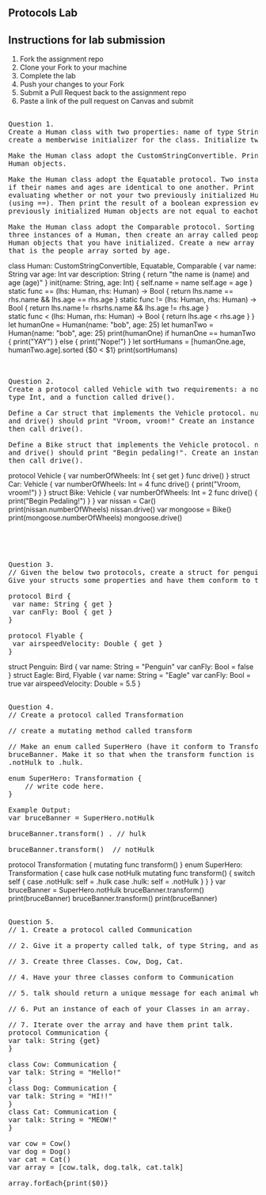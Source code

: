 
## Protocols Lab

## Instructions for lab submission 

1. Fork the assignment repo
1. Clone your Fork to your machine
1. Complete the lab
1. Push your changes to your Fork
1. Submit a Pull Request back to the assignment repo
1. Paste a link of the pull request on Canvas and submit

<pre> 
Question 1.
Create a Human class with two properties: name of type String, and age of type Int. You'll need to 
create a memberwise initializer for the class. Initialize two Human instances.

Make the Human class adopt the CustomStringConvertible. Print both of your previously initialized
Human objects.

Make the Human class adopt the Equatable protocol. Two instances of Human should be considered equal
if their names and ages are identical to one another. Print the result of a boolean expression 
evaluating whether or not your two previously initialized Human objects are equal to eachother
(using ==). Then print the result of a boolean expression evaluating whether or not your two
previously initialized Human objects are not equal to eachother (using !=).

Make the Human class adopt the Comparable protocol. Sorting should be based on age. Create another
three instances of a Human, then create an array called people of type [Human] with all of the
Human objects that you have initialized. Create a new array called sortedPeople of type [Human] 
that is the people array sorted by age.
</pre> 
class Human: CustomStringConvertible, Equatable, Comparable {
var name: String
var age: Int
var description: String {
    return "the name is \(name) and age \(age)"
}
init(name: String, age: Int) {
self.name = name
self.age = age
}
static func == (lhs: Human, rhs: Human) -> Bool {
    return lhs.name == rhs.name && lhs.age == rhs.age
}
static func != (lhs: Human, rhs: Human) -> Bool {
    return lhs.name != rhsrhs.name && lhs.age != rhs.age
    }   
static func < (lhs: Human, rhs: Human) -> Bool {
return lhs.age < rhs.age
}
}
let humanOne = Human(name: "bob", age: 25)
let humanTwo = Human(name: "bob", age: 25)
print(humanOne)
if humanOne == humanTwo {
print("YAY")
} else {
print("Nope!")
}
let sortHumans = [humanOne.age, humanTwo.age].sorted {$0 < $1}
print(sortHumans)
</br> </br> 


<pre> 
Question 2. 
Create a protocol called Vehicle with two requirements: a nonsettable numberOfWheels property of
type Int, and a function called drive().

Define a Car struct that implements the Vehicle protocol. numberOfWheels should return a value of 4,
and drive() should print "Vroom, vroom!" Create an instance of Car, print its number of wheels, 
then call drive().

Define a Bike struct that implements the Vehicle protocol. numberOfWheels should return a value of 2,
and drive() should print "Begin pedaling!". Create an instance of Bike, print its number of wheels,
then call drive().
</pre>  
protocol Vehicle {
var numberOfWheels: Int { set get }
func drive()
}
struct Car: Vehicle {
var numberOfWheels: Int = 4
func drive() {
print("Vroom, vroom!")
}
}
struct Bike: Vehicle {
var numberOfWheels: Int = 2
func drive() {
print("Begin Pedaling!")
}
}
var nissan = Car()
print(nissan.numberOfWheels)
nissan.drive()
var mongoose = Bike()
print(mongoose.numberOfWheels)
mongoose.drive()

</br> </br> 

<pre> 
Question 3. 
// Given the below two protocols, create a struct for penguin(a flightless bird) and an eagle.
Give your structs some properties and have them conform to the appropriate protocols.

protocol Bird {
 var name: String { get }
 var canFly: Bool { get }
}

protocol Flyable {
 var airspeedVelocity: Double { get }
}
</pre> 
struct Penguin: Bird {
var name: String = "Penguin"
var canFly: Bool = false
}
struct Eagle: Bird, Flyable {
var name: String = "Eagle"
var canFly: Bool = true
var airspeedVelocity: Double = 5.5
}
</br> </br> 

<pre>
Question 4. 
// Create a protocol called Transformation

// create a mutating method called transform

// Make an enum called SuperHero (have it conform to Transformation) and an instance of it named
bruceBanner. Make it so that when the transform function is called that bruceBanner turns from 
.notHulk to .hulk.

enum SuperHero: Transformation {
    // write code here.
}

Example Output: 
var bruceBanner = SuperHero.notHulk

bruceBanner.transform() . // hulk

bruceBanner.transform()  // notHulk
</pre> 
protocol Transformation {
mutating func transform()
}
enum SuperHero: Transformation {
case hulk
case notHulk
mutating func transform() {
switch self {
case .notHulk:
self = .hulk
case .hulk:
self = .notHulk
}
}
}
var bruceBanner = SuperHero.notHulk
bruceBanner.transform()
print(bruceBanner)
bruceBanner.transform()
print(bruceBanner)
</br> </br> 

<pre>
Question 5. 
// 1. Create a protocol called Communication

// 2. Give it a property called talk, of type String, and assign it an explicit getter.

// 3. Create three Classes. Cow, Dog, Cat.

// 4. Have your three classes conform to Communication

// 5. talk should return a unique message for each animal when talk is called.

// 6. Put an instance of each of your Classes in an array.

// 7. Iterate over the array and have them print talk.
protocol Communication {
var talk: String {get}
}

class Cow: Communication {
var talk: String = "Hello!"
}
class Dog: Communication {
var talk: String = "HI!!"
}
class Cat: Communication {
var talk: String = "MEOW!"
}

var cow = Cow()
var dog = Dog()
var cat = Cat()
var array = [cow.talk, dog.talk, cat.talk]

array.forEach{print($0)}

</pre> 


